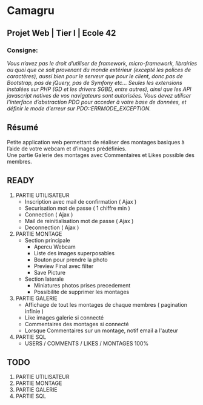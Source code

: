# Camagru
## Projet Web | Tier I | Ecole 42
### Consigne:<br>
*Vous n’avez pas le droit d’utiliser de framework, micro-framework, librairies ou quoi
que ce soit provenant du monde extérieur (excepté les polices de caractères), aussi bien
pour le serveur que pour le client, donc pas de Bootstrap, pas de jQuery, pas de Symfony
etc... Seules les extensions instalées sur PHP (GD et les drivers SGBD, entre autres), ainsi
que les API javascript natives de vos navigateurs sont autorisées.
Vous devez utiliser l’interface d’abstraction PDO pour acceder à votre base de données,
et définir le mode d’erreur sur PDO::ERRMODE_EXCEPTION.*

## Résumé
Petite application web permettant de réaliser des montages basiques à l’aide de votre webcam et d’images prédéfinies.
<br>
Une partie Galerie des montages avec Commentaires et Likes possible des membres.

## READY
1. PARTIE UTILISATEUR
	* Inscription avec mail de confirmation ( Ajax )
	* Securisation mot de passe ( 1 chiffre min )
	* Connection ( Ajax )
	* Mail de reinitialisation mot de passe ( Ajax )
	* Deconnection ( Ajax )
2. PARTIE MONTAGE
	* Section principale
		* Apercu Webcam
		* Liste des images superposables
		* Bouton pour prendre la photo
		* Preview Final avec filter
		* Save Picture
	* Section laterale
		* Miniatures photos prises precedement
		* Possibilite de supprimer les montages
3. PARTIE GALERIE
	* Affichage de tout les montages de chaque membres ( pagination infinie )
	* Like images galerie si connecté
	* Commentaires des montages si connecté
	* Lorsque Commentaires sur un montage, notif email a l'auteur
4. PARTIE SQL
	* USERS / COMMENTS / LIKES / MONTAGES 100%

## TODO
1. PARTIE UTILISATEUR
2. PARTIE MONTAGE
3. PARTIE GALERIE
4. PARTIE SQL